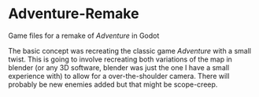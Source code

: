 # Adventure-Remake
 Game files for a remake of _Adventure_ in Godot

 The basic concept was recreating the classic game _Adventure_ with a small twist. This is going to involve recreating both variations of the map in blender (or any 3D software, blender was just the one I have a small experience with) to allow for a over-the-shoulder camera. There will probably be new enemies added but that might be scope-creep.
